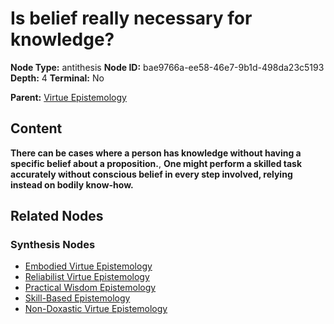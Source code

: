 # Is belief really necessary for knowledge?

**Node Type:** antithesis
**Node ID:** bae9766a-ee58-46e7-9b1d-498da23c5193
**Depth:** 4
**Terminal:** No

**Parent:** [Virtue Epistemology](virtue-epistemology-synthesis-7b020d69-e86c-4087-b733-fe2b6f427ba6.md)

## Content

**There can be cases where a person has knowledge without having a specific belief about a proposition.**, **One might perform a skilled task accurately without conscious belief in every step involved, relying instead on bodily know-how.**

## Related Nodes

### Synthesis Nodes

- [Embodied Virtue Epistemology](embodied-virtue-epistemology-synthesis-a404b22d-4a93-4082-b345-8c41dd5e9ee1.md)
- [Reliabilist Virtue Epistemology](reliabilist-virtue-epistemology-synthesis-f82c76e1-0200-43b2-b53e-802efa5fda2f.md)
- [Practical Wisdom Epistemology](practical-wisdom-epistemology-synthesis-def37796-f1eb-4940-9242-7f77c743209d.md)
- [Skill-Based Epistemology](skill-based-epistemology-synthesis-63216839-fdd1-4d32-9767-183e19a441c2.md)
- [Non-Doxastic Virtue Epistemology](non-doxastic-virtue-epistemology-synthesis-8f2fc81b-d754-4066-831f-2e24cda55bdc.md)
